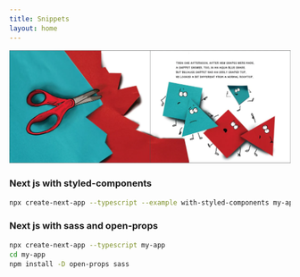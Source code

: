 ```yaml
---
title: Snippets
layout: home
---
```


![hero](./assets/images/0991248287.PT02_1200x1200.webp)

### Next js with styled-components
```bash
npx create-next-app --typescript --example with-styled-components my-app
```

### Next js with sass and open-props
```bash
npx create-next-app --typescript my-app
cd my-app
npm install -D open-props sass
```
